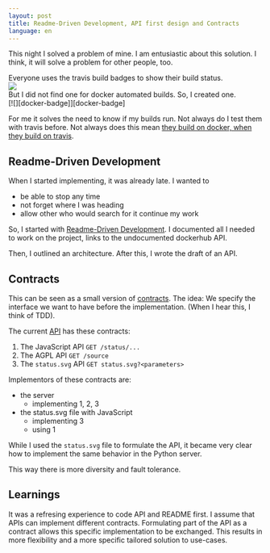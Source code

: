 ```yaml
---
layout: post
title: Readme-Driven Development, API first design and Contracts
language: en
---
```


This night I solved a problem of mine.
I am entusiastic about this solution.
I think, it will solve a problem for other people, too.

Everyone uses the travis build badges to show their build status.  
![][travis-badge]  
But I did not find one for docker automated builds.
So, I created one.  
[![][docker-badge]][docker-badge]

For me it solves the need to know if my builds run.
Not always do I test them with travis before.
Not always does this mean [they build on docker, when they build on travis][commit].

Readme-Driven Development
-------------------------

When I started implementing, it was already late.
I wanted to

- be able to stop any time
- not forget where I was heading
- allow other who would search for it continue my work

So, I started with [Readme-Driven Development][rdd].
I documented all I needed to work on the project,
links to the undocumented dockerhub API.

Then, I outlined an architecture.
After this, I wrote the draft of an API.

Contracts
--------

This can be seen as a small version of [contracts][contracts].
The idea: We specify the interface we want to have before the implementation.
(When I hear this, I think of TDD).

The current [API][api] has these contracts:
1. The JavaScript API `GET /status/...`
2. The AGPL API `GET /source`
3. The `status.svg` API `GET status.svg?<parameters>`

Implementors of these contracts are:

- the server
  - implementing 1, 2, 3
- the status.svg file with JavaScript
  - implementing 3
  - using 1

While I used the `status.svg` file to formulate the API, it became very
clear how to implement the same behavior in the Python server.

This way there is more diversity and fault tolerance.

Learnings
---------

It was a refresing experience to code API and README first.
I assume that APIs can implement different contracts.
Formulating part of the API as a contract allows this specific implementation
to be exchanged.
This results in more flexibility and a more specific tailored solution to
use-cases.

[travis-badge]: https://travis-ci.org/fossasia/kniteditor.svg
[docker-badgs]: https://dockerbuildbadges.quelltext.eu/status.svg?organization=niccokunzmann&repository=dockerhub-build-status-image
[rdd]: http://tom.preston-werner.com/2010/08/23/readme-driven-development.html
[contracts]: http://hintjens.com/blog:93
[commit]: https://github.com/loklak/loklak_server/pull/1050/commits/507d4f7309617d0bea7e4128f9c320b7ba436c97#diff-354f30a63fb0907d4ad57269548329e3
[api]: https://github.com/niccokunzmann/dockerhub-build-status-image/blob/master/README.md#api
